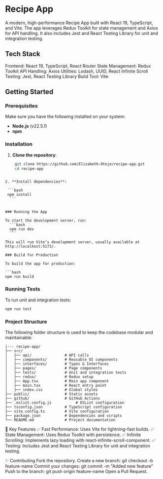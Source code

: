# Recipe App
A modern, high-performance Recipe App built with React 19, TypeScript, and Vite. The app leverages Redux Toolkit for state management and Axios for API handling. It also includes Jest and React Testing Library for unit and integration testing.


## Tech Stack
Frontend: React 19, TypeScript, React Router
State Management: Redux Toolkit
API Handling: Axios
Utilities: Lodash, UUID, React Infinite Scroll
Testing: Jest, React Testing Library
Build Tool: Vite


## Getting Started

### Prerequisites
Make sure you have the following installed on your system:

- **Node.js** (v22.5.1)
- **npm**

### Installation

1. **Clone the repository**:

   ```bash
    git clone https://github.com/Elizabeth-Oteje/recipe-app.git
    cd recipe-app
  ```

2. **Install dependencies**:

   ```bash
   npm install
    ```


### Running the App

To start the development server, run:
    ```bash
    npm run dev
    ```

This will run Vite’s development server, usually available at http://localhost:5173/.

### Build for Production

To build the app for production:

```bash
npm run build
```

### Running Tests
To run unit and integration tests:

```bash
npm run test
```

### Project Structure

The following folder structure is used to keep the codebase modular and
maintainable:

```
|--- recipe-app/
├── src/
│   ├── api/               # API calls
│   ├── components/        # Reusable UI components
│   ├── interfaces/        # Types & Interfaces
│   ├── pages/             # Page components
│   ├── tests/             # Unit and integration tests
│   ├── redux/             # Redux setup
│   ├── App.tsx            # Main app component
│   ├── main.tsx           # React entry point
│   ├── index.css          # Global styles
├── public/                # Static assets
├── github/                # GitHub Actions
├── .eslint.config.js           # ESLint configuration
├── tsconfig.json          # TypeScript configuration
├── vite.config.ts         # Vite configuration
├── package.json           # Dependencies and scripts
└── README.md              # Project documentation

```

📌 Key Features
✅ Fast Performance: Uses Vite for lightning-fast builds.
✅ State Management: Uses Redux Toolkit with persistence.
✅ Infinite Scrolling: Implements lazy loading with react-infinite-scroll-component.
✅ Testing: Includes Jest and React Testing Library for unit and integration testing.

✨ Contributing
Fork the repository.
Create a new branch: git checkout -b feature-name
Commit your changes: git commit -m "Added new feature"
Push to the branch: git push origin feature-name
Open a Pull Request.


